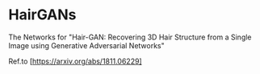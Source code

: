 # HairGANs
The Networks for "Hair-GAN: Recovering 3D Hair Structure from a Single Image using Generative Adversarial Networks"

Ref.to [https://arxiv.org/abs/1811.06229]

